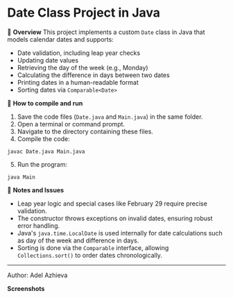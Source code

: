 # Date Class Project in Java

📖 **Overview**
This project implements a custom `Date` class in Java that models calendar dates and supports:

* Date validation, including leap year checks
* Updating date values
* Retrieving the day of the week (e.g., Monday)
* Calculating the difference in days between two dates
* Printing dates in a human-readable format
* Sorting dates via `Comparable<Date>`

🚀 **How to compile and run**

1. Save the code files (`Date.java` and `Main.java`) in the same folder.
2. Open a terminal or command prompt.
3. Navigate to the directory containing these files.
4. Compile the code:

```
javac Date.java Main.java
```

5. Run the program:

```
java Main
```

📝 **Notes and Issues**

* Leap year logic and special cases like February 29 require precise validation.
* The constructor throws exceptions on invalid dates, ensuring robust error handling.
* Java's `java.time.LocalDate` is used internally for date calculations such as day of the week and difference in days.
* Sorting is done via the `Comparable` interface, allowing `Collections.sort()` to order dates chronologically.

---

Author: Adel Azhieva

**Screenshots**


